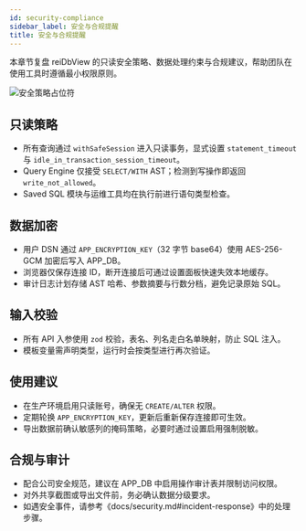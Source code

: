 ```yaml
---
id: security-compliance
sidebar_label: 安全与合规提醒
title: 安全与合规提醒
---
```


本章节复盘 reiDbView 的只读安全策略、数据处理约束与合规建议，帮助团队在使用工具时遵循最小权限原则。

![安全策略占位符](/img/placeholders/security.svg)

## 只读策略
- 所有查询通过 `withSafeSession` 进入只读事务，显式设置 `statement_timeout` 与 `idle_in_transaction_session_timeout`。
- Query Engine 仅接受 `SELECT/WITH` AST；检测到写操作即返回 `write_not_allowed`。
- Saved SQL 模块与运维工具均在执行前进行语句类型检查。

## 数据加密
- 用户 DSN 通过 `APP_ENCRYPTION_KEY`（32 字节 base64）使用 AES-256-GCM 加密后写入 APP_DB。
- 浏览器仅保存连接 ID，断开连接后可通过设置面板快速失效本地缓存。
- 审计日志计划存储 AST 哈希、参数摘要与行数分档，避免记录原始 SQL。

## 输入校验
- 所有 API 入参使用 `zod` 校验，表名、列名走白名单映射，防止 SQL 注入。
- 模板变量需声明类型，运行时会按类型进行再次验证。

## 使用建议
- 在生产环境启用只读账号，确保无 `CREATE/ALTER` 权限。
- 定期轮换 `APP_ENCRYPTION_KEY`，更新后重新保存连接即可生效。
- 导出数据前确认敏感列的掩码策略，必要时通过设置启用强制脱敏。

## 合规与审计
- 配合公司安全规范，建议在 APP_DB 中启用操作审计表并限制访问权限。
- 对外共享截图或导出文件前，务必确认数据分级要求。
- 如遇安全事件，请参考《docs/security.md#incident-response》中的处理步骤。
